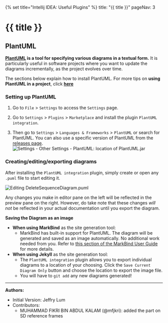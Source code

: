 {% set title="Intellij IDEA: Useful Plugins" %}
<frontmatter>
  title: "{{ title }}"
  pageNav: 3
</frontmatter>


# {{ title }}

## PlantUML

**[PlantUML](http://plantuml.com/) is a tool for specifying various diagrams in a textual form.** It is particularly useful in software projects where you want to update the diagrams incrementally, as the project evolves over time.

The sections below explain how to install PlantUML. For more tips on **using PlantUML in a project**, click **[here](plantUml.html)**

<!-- --------------------------------------------------------------------------------------------------------- -->

### Setting up PlantUML



1. Go to `File` \> `Settings` to access the `Settings` page.

2. Go to `Settings` \> `Plugins` \> `Marketplace` and install the plugin `PlantUML integration`.

3. Then go to `Settings` \> `Languages & Frameworks` \> `PlantUML` or search for PlantUML. You can also use a specific version of PlantUML from the [releases page](https://github.com/plantuml/plantuml/releases).
    ![Settings - Other Settings - PlantUML: location of PlantUML.jar](images/plantuml/ConfiguringSettings.png)

<!-- --------------------------------------------------------------------------------------------------------- -->

### Creating/editing/exporting diagrams


After installing the `PlantUML integration` plugin, simply create or open any `.puml` file to start editing it.

![Editing `DeleteSequenceDiagram.puml`](images/plantuml/EditingDeleteSequenceDiagram.png)

Any changes you make in editor pane on the left will be reflected in the preview pane on the right. However, do take note that these changes *will not* be reflected in your actual documentation until you export the diagram.

****Saving the Diagram as an image****

* **When using MarkBind** as the site generation tool:
  * MarkBind has built-in support for PlantUML. The diagram will be generated and saved as an image automatically. No additional work needed from you. Refer to [this section of the MarkBind User Guide](https://markbind.org/userGuide/components/imagesAndDiagrams.html#plantuml-diagrams) for more details.
* **When using Jekyll** as the site generation tool:
  * The `PlantUML integration` plugin allows you to export individual diagrams to a location of your choosing. Click the `Save Current Diagram Only` button and choose the location to export the image file.
  * You will have to `git add` any new diagrams generated!

--------------------------------------------------------------------------------
**Authors:**
* Initial Version: Jeffry Lum
* Contributors:
  * MUHAMMAD FIKRI BIN ABDUL KALAM (@mfjkri): added the part on SD reference frames
